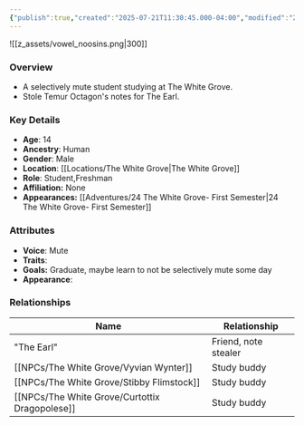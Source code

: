 ```yaml
---
{"publish":true,"created":"2025-07-21T11:30:45.000-04:00","modified":"2025-10-03T15:48:55.063-04:00","published":"2025-10-03T15:48:55.063-04:00","cssclasses":"","Age":"14","Ancestry":"Human","Gender":"Male","Location":["[[The White Grove]]"],"Role":["Student","Freshman"],"Affiliation":["None"],"Appearances":["[[24 The White Grove- First Semester]]"]}
---
```



![[z_assets/vowel_noosins.png|300]]

### Overview
- A selectively mute student studying at The White Grove.
- Stole Temur Octagon's notes for The Earl.

### Key Details
- **Age**: 14
- **Ancestry**: Human
- **Gender**: Male
- **Location**: [[Locations/The White Grove\|The White Grove]]
- **Role**: Student,Freshman
- **Affiliation:** None
- **Appearances:** [[Adventures/24 The White Grove- First Semester\|24 The White Grove- First Semester]]

### Attributes
- **Voice**: Mute
- **Traits**: 
- **Goals:** Graduate, maybe learn to not be selectively mute some day
- **Appearance**: 

### Relationships

| Name                      | Relationship         |
| ------------------------- | -------------------- |
| "The Earl"                | Friend, note stealer |
| [[NPCs/The White Grove/Vyvian Wynter]]         | Study buddy          |
| [[NPCs/The White Grove/Stibby Flimstock]]      | Study buddy          |
| [[NPCs/The White Grove/Curtottix Dragopolese]] | Study buddy          |

